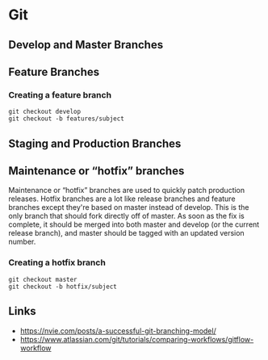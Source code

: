 # Git

## Develop and Master Branches

## Feature Branches

### Creating a feature branch

```
git checkout develop
git checkout -b features/subject
```

## Staging and Production Branches

## Maintenance or “hotfix” branches

Maintenance or “hotfix” branches are used to quickly patch production releases. Hotfix branches are a lot like release branches and feature branches except they're based on master instead of develop. This is the only branch that should fork directly off of master. As soon as the fix is complete, it should be merged into both master and develop (or the current release branch), and master should be tagged with an updated version number.

### Creating a hotfix branch

```
git checkout master
git checkout -b hotfix/subject
```


## Links
- https://nvie.com/posts/a-successful-git-branching-model/
- https://www.atlassian.com/git/tutorials/comparing-workflows/gitflow-workflow
